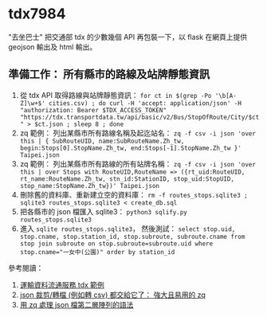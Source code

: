 # tdx7984
"去坐巴士" 把交通部 tdx 的少數幾個 API 再包裝一下，以 flask 在網頁上提供 geojson 輸出及 html 輸出。


## 準備工作： 所有縣市的路線及站牌靜態資訊

1. 從 tdx API 取得路線與站牌靜態資訊： ```for ct in $(grep -Po '\b[A-Z]\w+$' cities.csv) ; do curl -H 'accept: application/json' -H "authorization: Bearer $TDX_ACCESS_TOKEN" "https://tdx.transportdata.tw/api/basic/v2/Bus/StopOfRoute/City/$ct" > $ct.json ; sleep 8 ; done```
1. zq 範例： 列出某縣市所有路線名稱及起迄站名： ```zq -f csv -i json 'over this | { SubRouteUID, name:SubRouteName.Zh_tw, begin:Stops[0].StopName.Zh_tw, end:Stops[-1].StopName.Zh_tw }' Taipei.json```
1. zq 範例： 列出某縣市所有路線的所有站牌名稱： ```zq -f csv -i json 'over this | over Stops with RouteUID,RouteName => ({rt_uid:RouteUID, rt_name:RouteName.Zh_tw, stn_id:StationID, stop_uid:StopUID, stop_name:StopName.Zh_tw})' Taipei.json```
1. 刪除舊的資料庫、重新建立空的資料庫： ```rm -f routes_stops.sqlite3 ; sqlite3 routes_stops.sqlite3 < create_db.sql```
1. 把各縣市的 json 檔匯入 sqlite3： ```python3 sqlify.py routes_stops.sqlite3```
1. 進入 ```sqlite routes_stops.sqlite3```， 然後測試： ```select stop.uid, stop.cname, stop.station_id, stop.subroute, subroute.cname from stop join subroute on stop.subroute=subroute.uid where stop.cname="一女中(公園)" order by station_id```

參考閱讀：
1. [運輸資料流通服務 tdx 範例 ](https://newtoypia.blogspot.com/2022/10/tdx.html)
1. [json 裁剪/轉檔 (例如轉 csv) 都交給它了： 強大且易用的 zq](https://newtoypia.blogspot.com/2022/05/json-csv-zq.html)
1. [用 zq 處理 json 檔第二層陣列的語法](https://newtoypia.blogspot.com/2022/12/zq.html)

